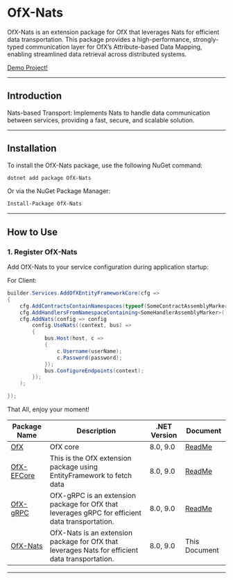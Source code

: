 # OfX-Nats

OfX-Nats is an extension package for OfX that leverages Nats for efficient data transportation. This package provides a high-performance, strongly-typed communication layer for OfX’s Attribute-based Data Mapping, enabling streamlined data retrieval across distributed systems.

[Demo Project!](https://github.com/quyvu01/TestOfX-Demo)

---

## Introduction

Nats-based Transport: Implements Nats to handle data communication between services, providing a fast, secure, and scalable solution.

---

## Installation

To install the OfX-Nats package, use the following NuGet command:

```bash
dotnet add package OfX-Nats
```

Or via the NuGet Package Manager:

```bash
Install-Package OfX-Nats
```

---

## How to Use

### 1. Register OfX-Nats

Add OfX-Nats to your service configuration during application startup:

For Client:

```csharp
builder.Services.AddOfXEntityFrameworkCore(cfg =>
{
    cfg.AddContractsContainNamespaces(typeof(SomeContractAssemblyMarker).Assembly);
    cfg.AddHandlersFromNamespaceContaining<SomeHandlerAssemblyMarker>();
    cfg.AddNats(config => config
        config.UseNats((context, bus) =>
        {
            bus.Host(host, c =>
            {
                c.Username(userName);
                c.Password(password);
            });
            bus.ConfigureEndpoints(context);
        });
    );

});
```
That All, enjoy your moment!


| Package Name                                             | Description                                                                                     | .NET Version | Document                                                                                 |
|----------------------------------------------------------|-------------------------------------------------------------------------------------------------|--------------|------------------------------------------------------------------------------------------|
| [OfX](https://www.nuget.org/packages/OfX/)               | OfX core                                                                                        | 8.0, 9.0     | [ReadMe](https://github.com/quyvu01/OfX/blob/main/README.md)                             |
| [OfX-EFCore](https://www.nuget.org/packages/OfX-EFCore/) | This is the OfX extension package using EntityFramework to fetch data                           | 8.0, 9.0     | [ReadMe](https://github.com/quyvu01/OfX/blob/main/src/OfX.EntityFrameworkCore/README.md) |
| [OfX-gRPC](https://www.nuget.org/packages/OfX-gRPC/)     | OfX-gRPC is an extension package for OfX that leverages gRPC for efficient data transportation. | 8.0, 9.0     | [ReadMe](https://github.com/quyvu01/OfX/blob/main/src/OfX.Grpc/README.md)                |
| [OfX-Nats](https://www.nuget.org/packages/OfX-Nats/)     | OfX-Nats is an extension package for OfX that leverages Nats for efficient data transportation. | 8.0, 9.0     | This Document                                                                            |

---
